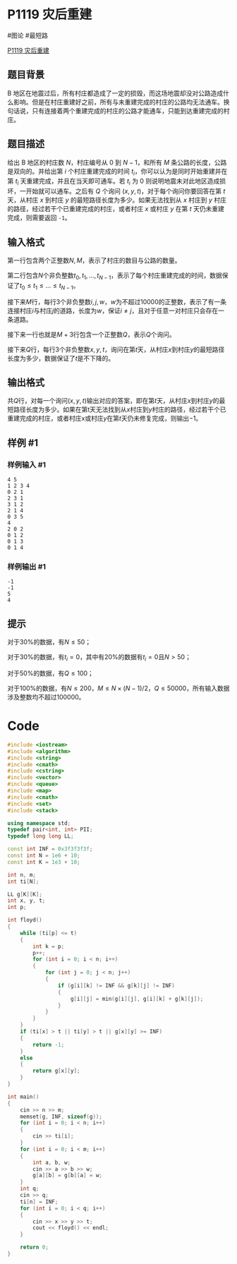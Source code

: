 # P1119 灾后重建
#图论 #最短路

[P1119 灾后重建](https://www.luogu.com.cn/problem/P1119)

## 题目背景

B 地区在地震过后，所有村庄都造成了一定的损毁，而这场地震却没对公路造成什么影响。但是在村庄重建好之前，所有与未重建完成的村庄的公路均无法通车。换句话说，只有连接着两个重建完成的村庄的公路才能通车，只能到达重建完成的村庄。

## 题目描述

给出 B 地区的村庄数 $N$，村庄编号从 $0$ 到 $N-1$，和所有 $M$ 条公路的长度，公路是双向的。并给出第 $i$ 个村庄重建完成的时间 $t_i$，你可以认为是同时开始重建并在第 $t_i$ 天重建完成，并且在当天即可通车。若 $t_i$ 为 $0$ 则说明地震未对此地区造成损坏，一开始就可以通车。之后有 $Q$ 个询问 $(x,y,t)$，对于每个询问你要回答在第 $t$ 天，从村庄 $x$ 到村庄 $y$ 的最短路径长度为多少。如果无法找到从 $x$ 村庄到 $y$ 村庄的路径，经过若干个已重建完成的村庄，或者村庄 $x$ 或村庄 $y$ 在第 $t$ 天仍未重建完成，则需要返回 `-1`。

## 输入格式

第一行包含两个正整数$N,M$，表示了村庄的数目与公路的数量。

第二行包含$N$个非负整数$t_0, t_1,…, t_{N-1}$，表示了每个村庄重建完成的时间，数据保证了$t_0 ≤ t_1 ≤ … ≤ t_{N-1}$。

接下来$M$行，每行$3$个非负整数$i, j, w$，$w$为不超过$10000$的正整数，表示了有一条连接村庄$i$与村庄$j$的道路，长度为$w$，保证$i≠j$，且对于任意一对村庄只会存在一条道路。

接下来一行也就是$M+3$行包含一个正整数$Q$，表示$Q$个询问。

接下来$Q$行，每行$3$个非负整数$x, y, t$，询问在第$t$天，从村庄$x$到村庄$y$的最短路径长度为多少，数据保证了$t$是不下降的。

## 输出格式

共$Q$行，对每一个询问$(x, y, t)$输出对应的答案，即在第$t$天，从村庄$x$到村庄$y$的最短路径长度为多少。如果在第t天无法找到从$x$村庄到$y$村庄的路径，经过若干个已重建完成的村庄，或者村庄x或村庄$y$在第$t$天仍未修复完成，则输出$-1$。

## 样例 #1

### 样例输入 #1

```
4 5
1 2 3 4
0 2 1
2 3 1
3 1 2
2 1 4
0 3 5
4
2 0 2
0 1 2
0 1 3
0 1 4
```

### 样例输出 #1

```
-1
-1
5
4
```

## 提示

对于$30\%$的数据，有$N≤50$；

对于$30\%$的数据，有$t_i= 0$，其中有$20\%$的数据有$t_i = 0$且$N>50$；

对于$50\%$的数据，有$Q≤100$；

对于$100\%$的数据，有$N≤200$，$M≤N \times (N-1)/2$，$Q≤50000$，所有输入数据涉及整数均不超过$100000$。

# Code

```cpp
#include <iostream>
#include <algorithm>
#include <string>
#include <cmath>
#include <cstring>
#include <vector>
#include <queue>
#include <map>
#include <cmath>
#include <set>
#include <stack>

using namespace std;
typedef pair<int, int> PII;
typedef long long LL;

const int INF = 0x3f3f3f3f;
const int N = 1e6 + 10;
const int K = 1e3 + 10;

int n, m;
int ti[N];

LL g[K][K];
int x, y, t;
int p;

int floyd()
{
    while (ti[p] <= t)
    {
        int k = p;
        p++;
        for (int i = 0; i < n; i++)
        {
            for (int j = 0; j < n; j++)
            {
                if (g[i][k] != INF && g[k][j] != INF)
                {
                    g[i][j] = min(g[i][j], g[i][k] + g[k][j]);
                }
            }
        }
    }
    if (ti[x] > t || ti[y] > t || g[x][y] >= INF)
    {
        return -1;
    }
    else
    {
        return g[x][y];
    }
}

int main()
{
    cin >> n >> m;
    memset(g, INF, sizeof(g));
    for (int i = 0; i < n; i++)
    {
        cin >> ti[i];
    }
    for (int i = 0; i < m; i++)
    {
        int a, b, w;
        cin >> a >> b >> w;
        g[a][b] = g[b][a] = w;
    }
    int q;
    cin >> q;
    ti[n] = INF;
    for (int i = 0; i < q; i++)
    {
        cin >> x >> y >> t;
        cout << floyd() << endl;
    }

    return 0;
}
```
